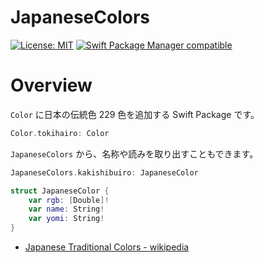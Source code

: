 # JapaneseColors

[![License: MIT](https://img.shields.io/badge/License-MIT-yellow.svg)](https://opensource.org/licenses/MIT)
[![Swift Package Manager compatible](https://img.shields.io/badge/Swift%20Package%20Manager-compatible-brightgreen.svg)](https://github.com/apple/swift-package-manager)


# Overview

`Color` に日本の伝統色 229 色を追加する Swift Package です。

```swift
Color.tokihairo: Color
```

`JapaneseColors` から、名称や読みを取り出すこともできます。

```swift
JapaneseColors.kakishibuiro: JapaneseColor
```

```swift
struct JapaneseColor {
    var rgb: [Double]!
    var name: String!
    var yomi: String!
}
```

 * [Japanese Traditional Colors - wikipedia](https://en.wikipedia.org/wiki/Traditional_colors_of_Japan)


